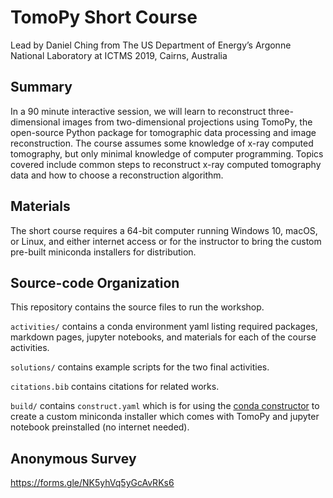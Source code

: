 # TomoPy Short Course
Lead by Daniel Ching from The US Department of Energy’s Argonne National Laboratory at ICTMS 2019, Cairns, Australia

## Summary
In a 90 minute interactive session, we will learn to reconstruct three-dimensional images from two-dimensional projections using TomoPy, the open-source Python package for tomographic data processing and image reconstruction. The course assumes some knowledge of x-ray computed tomography, but only minimal knowledge of computer programming. Topics covered include common steps to reconstruct x-ray computed tomography data and how to choose a reconstruction algorithm.

## Materials
The short course requires a 64-bit computer running Windows 10, macOS, or Linux, and either internet access or for the instructor to bring the custom pre-built miniconda installers for distribution.

## Source-code Organization
This repository contains the source files to run the workshop.

`activities/` contains a conda environment yaml listing required packages, markdown pages, jupyter notebooks, and materials for each of the course activities.

`solutions/` contains example scripts for the two final activities.

`citations.bib` contains citations for related works.

`build/` contains `construct.yaml` which is for using the [conda constructor](https://github.com/conda/constructor) to create a custom miniconda installer which comes with TomoPy and jupyter notebook preinstalled (no internet needed).

## Anonymous Survey

https://forms.gle/NK5yhVq5yGcAvRKs6

